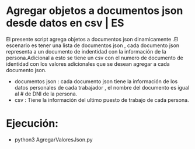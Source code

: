 # Agregar objetos a documentos json desde datos en csv | ES

El presente script agrega objetos a documentos json dinamicamente .El escenario es tener una lista de documentos json , cada documento json representa a un documento de indentidad con la información de la persona.Adicional a esto se tiene un csv con el numero de documento de identidad con los valores adicionales que se desean agregar a cada documento json.

  - documentos json : cada documento json tiene la información de los datos personales de cada trabajador , el nombre del documento es igual al # de DNI de la persona.
  - csv : Tiene la información del ultimo puesto de trabajo de cada persona. 


# Ejecución:

  - python3 AgregarValoresJson.py

